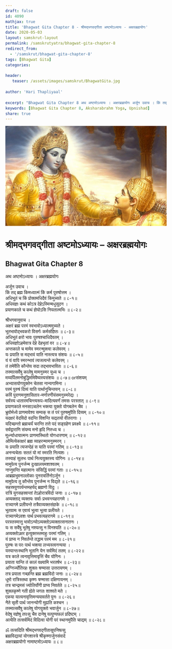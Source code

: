 ```yaml
---
draft: false
id: 4090    
mathjax: true    
title: 'Bhagwat Gita Chapter 8 - श्रीमद्भगवद्गीता अष्टमोऽध्यायः - अक्षरब्रह्मयोगः'    
date: 2020-05-03    
layout: samskrut-layout 
permalink: /samskrutyatra/bhagwat-gita-chapter-8
redirect_from: 
  - '/samskrut/bhagwat-gita-chapter-8'
tags: [Bhagwat Gita]    
categories:    
    
header:    
   teaser: /assets/images/samskrut/BhagwatGita.jpg    
    
author: 'Hari Thapliyaal'    
    
excerpt: "Bhagwat Gita Chapter 8 अथ अष्टमोऽध्यायः । अक्षरब्रह्मयोगः अर्जुन उवाच । किं तद् ब्रह्म किमध्यात्मं किं कर्म पुरुषोत्तम । अधिभूतं च किं प्रोक्तमधिदैवं किमुच्यते ॥ ८-१॥ अधियज्ञः कथं कोऽत्र देहेऽस्मिन्मधुसूदन । प्रयाणकाले च कथं ज्ञेयोऽसि नियतात्मभिः ॥ ८-२॥ श्रीभगवानुवाच"
keywords: [Bhagwat Gita Chapter 8, Aksharabrahm Yoga, Upnishad]       
share: true    
---
```

![](/assets/images/samskrut/BhagwatGita.jpg)    
    
# श्रीमद्भगवद्गीता अष्टमोऽध्यायः – अक्षरब्रह्मयोगः    
## Bhagwat Gita Chapter 8    
    
अथ अष्टमोऽध्यायः ।    अक्षरब्रह्मयोगः    
    
अर्जुन उवाच ।    
किं तद् ब्रह्म किमध्यात्मं किं कर्म पुरुषोत्तम ।    
अधिभूतं च किं प्रोक्तमधिदैवं किमुच्यते ॥ ८-१॥    
अधियज्ञः कथं कोऽत्र देहेऽस्मिन्मधुसूदन ।    
प्रयाणकाले च कथं ज्ञेयोऽसि नियतात्मभिः ॥ ८-२॥    
    
श्रीभगवानुवाच ।    
अक्षरं ब्रह्म परमं स्वभावोऽध्यात्ममुच्यते ।    
भूतभावोद्भवकरो विसर्गः कर्मसंज्ञितः ॥ ८-३॥    
अधिभूतं क्षरो भावः पुरुषश्चाधिदैवतम् ।    
अधियज्ञोऽहमेवात्र देहे देहभृतां वर ॥ ८-४॥    
अन्तकाले च मामेव स्मरन्मुक्त्वा कलेवरम् ।    
यः प्रयाति स मद्भावं याति नास्त्यत्र संशयः ॥ ८-५॥    
यं यं वापि स्मरन्भावं त्यजत्यन्ते कलेवरम् ।    
तं तमेवैति कौन्तेय सदा तद्भावभावितः ॥ ८-६॥    
तस्मात्सर्वेषु कालेषु मामनुस्मर युध्य च ।    
मय्यर्पितमनोबुद्धिर्मामेवैष्यस्यसंशयः ॥ ८-७॥ orसंशयम्    
अभ्यासयोगयुक्तेन चेतसा नान्यगामिना ।    
परमं पुरुषं दिव्यं याति पार्थानुचिन्तयन् ॥ ८-८॥    
कविं पुराणमनुशासितार-मणोरणीयंसमनुस्मरेद्यः ।    
सर्वस्य धातारमचिन्त्यरूप-मादित्यवर्णं तमसः परस्तात् ॥ ८-९॥    
प्रयाणकाले मनसाऽचलेन भक्त्या युक्तो योगबलेन चैव ।    
भ्रुवोर्मध्ये प्राणमावेश्य सम्यक् स तं परं पुरुषमुपैति दिव्यम् ॥ ८-१०॥    
यदक्षरं वेदविदो वदन्ति विशन्ति यद्यतयो वीतरागाः ।    
यदिच्छन्तो ब्रह्मचर्यं चरन्ति तत्ते पदं सङ्ग्रहेण प्रवक्ष्ये ॥ ८-११॥    
सर्वद्वाराणि संयम्य मनो हृदि निरुध्य च ।    
मूर्ध्न्याधायात्मनः प्राणमास्थितो योगधारणाम् ॥ ८-१२॥    
ओमित्येकाक्षरं ब्रह्म व्याहरन्मामनुस्मरन् ।    
यः प्रयाति त्यजन्देहं स याति परमां गतिम् ॥ ८-१३॥    
अनन्यचेताः सततं यो मां स्मरति नित्यशः ।    
तस्याहं सुलभः पार्थ नित्ययुक्तस्य योगिनः ॥ ८-१४॥    
मामुपेत्य पुनर्जन्म दुःखालयमशाश्वतम् ।    
नाप्नुवन्ति महात्मानः संसिद्धिं परमां गताः ॥ ८-१५॥    
आब्रह्मभुवनाल्लोकाः पुनरावर्तिनोऽर्जुन ।    
मामुपेत्य तु कौन्तेय पुनर्जन्म न विद्यते ॥ ८-१६॥    
सहस्रयुगपर्यन्तमहर्यद् ब्रह्मणो विदुः ।    
रात्रिं युगसहस्रान्तां तेऽहोरात्रविदो जनाः ॥ ८-१७॥    
अव्यक्ताद् व्यक्तयः सर्वाः प्रभवन्त्यहरागमे ।    
रात्र्यागमे प्रलीयन्ते तत्रैवाव्यक्तसंज्ञके ॥ ८-१८॥    
भूतग्रामः स एवायं भूत्वा भूत्वा प्रलीयते ।    
रात्र्यागमेऽवशः पार्थ प्रभवत्यहरागमे ॥ ८-१९॥    
परस्तस्मात्तु भावोऽन्योऽव्यक्तोऽव्यक्तात्सनातनः ।    
यः स सर्वेषु भूतेषु नश्यत्सु न विनश्यति ॥ ८-२०॥    
अव्यक्तोऽक्षर इत्युक्तस्तमाहुः परमां गतिम् ।    
यं प्राप्य न निवर्तन्ते तद्धाम परमं मम ॥ ८-२१॥    
पुरुषः स परः पार्थ भक्त्या लभ्यस्त्वनन्यया ।    
यस्यान्तःस्थानि भूतानि येन सर्वमिदं ततम् ॥ ८-२२॥    
यत्र काले त्वनावृत्तिमावृत्तिं चैव योगिनः ।    
प्रयाता यान्ति तं कालं वक्ष्यामि भरतर्षभ ॥ ८-२३॥    
अग्निर्ज्योतिरहः शुक्लः षण्मासा उत्तरायणम् ।    
तत्र प्रयाता गच्छन्ति ब्रह्म ब्रह्मविदो जनाः ॥ ८-२४॥    
धूमो रात्रिस्तथा कृष्णः षण्मासा दक्षिणायनम् ।    
तत्र चान्द्रमसं ज्योतिर्योगी प्राप्य निवर्तते ॥ ८-२५॥    
शुक्लकृष्णे गती ह्येते जगतः शाश्वते मते ।    
एकया यात्यनावृत्तिमन्ययावर्तते पुनः ॥ ८-२६॥    
नैते सृती पार्थ जानन्योगी मुह्यति कश्चन ।    
तस्मात्सर्वेषु कालेषु योगयुक्तो भवार्जुन ॥ ८-२७॥    
वेदेषु यज्ञेषु तपःसु चैव दानेषु यत्पुण्यफलं प्रदिष्टम् ।    
अत्येति तत्सर्वमिदं विदित्वा योगी परं स्थानमुपैति चाद्यम् ॥ ८-२८॥    
    
ॐ तत्सदिति श्रीमद्भगवद्गीतासूपनिषत्सु    
ब्रह्मविद्यायां योगशास्त्रे श्रीकृष्णार्जुनसंवादे    
अक्षरब्रह्मयोगो नामाष्टमोऽध्यायः ॥ ८॥    
    
